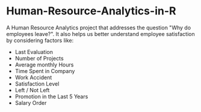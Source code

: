 # Human-Resource-Analytics-in-R

A Human Resource Analytics project that addresses the question "Why do employees leave?". It also helps us better understand employee satisfaction by considering factors like:

* Last Evaluation
* Number of Projects
* Average monthly Hours
* Time Spent in Company
* Work Accident
* Satisfaction Level
* Left / Not Left
* Promotion in the Last 5 Years
* Salary Order
